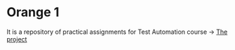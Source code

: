 # Orange 1
It is a repository of practical assignments for Test Automation course -> [The project](https://opensource-demo.orangehrmlive.com/web/index.php/auth/login)
